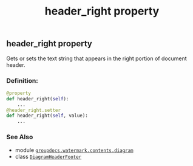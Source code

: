 ﻿---
title: header_right property
second_title: GroupDocs.Watermark for Python via .NET API References
description: 
type: docs
url: /python-net/groupdocs.watermark.contents.diagram/diagramheaderfooter/header_right/
is_root: false
weight: 110
---

## header_right property


Gets or sets the text string that appears in the right portion of document header.
### Definition:
```python
@property
def header_right(self):
    ...
@header_right.setter
def header_right(self, value):
    ...
```

### See Also
* module [`groupdocs.watermark.contents.diagram`](../../)
* class [`DiagramHeaderFooter`](/watermark/python-net/groupdocs.watermark.contents.diagram/diagramheaderfooter)
